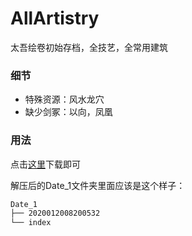 # AllArtistry
太吾绘卷初始存档，全技艺，全常用建筑

### 细节
- 特殊资源：风水龙穴
- 缺少剑冢：以向，凤凰

### 用法
点击[这里](https://github.com/z2058550226/AllArtistry/releases/download/1.1/Date_3.zip)下载即可

解压后的Date_1文件夹里面应该是这个样子：
```bash
Date_1
├── 2020012008200532
└── index
```
